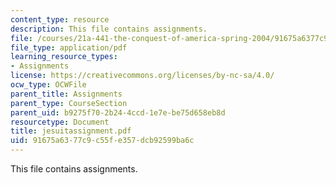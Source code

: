 ```yaml
---
content_type: resource
description: This file contains assignments.
file: /courses/21a-441-the-conquest-of-america-spring-2004/91675a6377c9c55fe357dcb92599ba6c_jesuitassignment.pdf
file_type: application/pdf
learning_resource_types:
- Assignments
license: https://creativecommons.org/licenses/by-nc-sa/4.0/
ocw_type: OCWFile
parent_title: Assignments
parent_type: CourseSection
parent_uid: b9275f70-2b24-4ccd-1e7e-be75d658eb8d
resourcetype: Document
title: jesuitassignment.pdf
uid: 91675a63-77c9-c55f-e357-dcb92599ba6c
---
```

This file contains assignments.